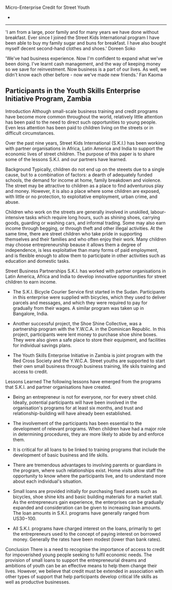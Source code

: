 Micro-Enterprise Credit for Street Youth

-
---------------------------------------------------------------------------------
'I am from a large, poor family and for many years we have done without breakfast.
Ever since I joined the Street Kids International program I have been able to buy my family sugar and buns for breakfast.
I have also bought myself decent second-hand clothes and shoes.'
Doreen Soko

'We've had business experience. 
Now I'm confident to expand what we've been doing.
I've learnt cash management, and the way of keeping money so we save for reinvestment.
Now business is a part of our lives.
As well, we didn't know each other before - now we've made new friends.'
Fan Kaoma

Participants in the Youth Skills Enterprise Initiative Program, Zambia
------------------------------------------------------------------------

Introduction 
Although small-scale business training and credit programs have become more common throughout the world, relatively little attention has been paid to the need to direct such opportunities to young people.
Even less attention has been paid to children living on the streets or in difficult circumstances.

Over the past nine years, Street Kids International (S.K.I.) has been working with partner organisations in Africa, Latin America and India to support the economic lives of street children.
The purpose of this paper is to share some of the lessons S.K.I. and our partners have learned.


Background
Typically, children do not end up on the steeets due to a single cause, but to a combination of factors: a dearth of adequately funded schools, the demand for income at home, family breakdown and violence.
The street may be attractive to children as a place to find adventurous play and money.
However, it is also a place where some children are exposed, with little or no protection, to exploitative employment, urban crime, and abuse.

Children who work on the streets are generally involved in unskilled, labour-intensive tasks which require long hours, such as shining shoes, carrying goods, guarding or washing cars, and informal trading.
Some may also earn income through begging, or through theft and other illegal activities.
At the same time, there are street children who take pride in supporting themselves and their families and who often enjoy their work.
Many children may choose entrepreneurship beause it allows them a degree of independence, is less exploitative than many forms of paid employment, and is flexible enough to allow them to participate in other activities such as education and domestic tasks.

Street Business Partnerships
S.K.I. has worked with partner organisations in Latin America, Africa and India to develop innovative opportunities for street children to earn income.

- The S.K.I. Bicycle Courier Service first started in the Sudan.
Participants in this enterprise were supplied with bicycles, which they used to deliver parcels and messages, and which they were required to pay for gradually from their wages.
A similar program was taken up in Bangalore, India.

- Another successful project, the Shoe Shine Collective, was a partnership program with the Y.W.C.A. in the Dominican Republic. 
In this project, participants were lent money to purchase shoe shine boxes.
They were also given a safe place to store their equipment, and facilities for individual savings plans.

- The Youth Skills Enterprise Initiative in Zambia is joint program with the Red Cross Society and the Y.W.C.A. Street youths are supported to start their own small business through business training, life skils training and access to credit.


Lessons Learned 
The following lessons have emerged from the programs that S.K.I. and partner organisations have created.

- Being an entrepreneur is not for everyone, nor for every street child.
Ideally, potential participants will have been involved in the organisation's programs for at least six months, and trust and relationship-building will have already been established.

- The involvement of the participants has been essential to the development of relevant programs.
When children have had a major role in determining procedures, they are more likely to abide by and enforce them.

- It is critical for all loans to be linked to training programs that include the development of basic business and life skills.

- There are tremendous advantages to involving parents or guardians in the program, where such relationships exist.
Home visits allow staff the opportunity to know where the participants live, and to understand more about each individual's situation.

- Small loans are provided initially for purchasing fixed assets such as bicycles, shoe shine kits and basic building materials for a market stall.
As the entrepreneurs gain experience, the enterprises can be gradually expanded and consideration can be given to increasing loan amounts.
The loan amounts in S.K.I. programs have generally ranged from US$30-$100.

- All S.K.I. programs have charged interest on the loans, primarily to get the entrepreneurs used to the concept of paying interest on borrowed money.
Generally the rates have been modest (lower than bank rates).



Conclusion
There is a need to recognise the importance of access to credit for impoverished young people seeking to fulfil economic needs.
The provision of small loans to support the entrepreneurial dreams and ambitions of youth can be an effective means to help them change their lives.
However, we believe that credit must be extended in association with other types of support that help participants develop critical life skills as well as productive businesses.

